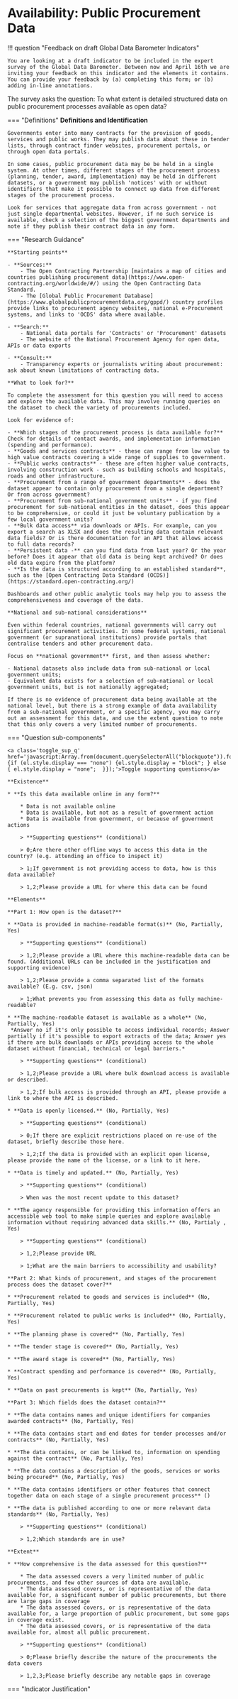 # Availability: Public Procurement Data


!!! question "Feedback on draft Global Data Barometer Indicators"


    You are looking at a draft indicator to be included in the expert survey of the Global Data Barometer. Between now and April 16th we are inviting your feedback on this indicator and the elements it contains. 
    You can provide your feedback by (a) completing this form; or (b) adding in-line annotations.
The survey asks the question: To what extent is detailed structured data on public procurement processes available as open data? 


    
=== "Definitions"
    **Definitions and Identification**
    
    Governments enter into many contracts for the provision of goods, services and public works. They may publish data about these in tender lists, through contract finder websites, procurement portals, or through open data portals. 
    
    In some cases, public procurement data may be be held in a single system. At other times, different stages of the procurement process (planning, tender, award, implementation) may be held in different datasets, or a government may publish 'notices' with or without identifiers that make it possible to connect up data from different stages of the procurement process. 
    
    Look for services that aggregate data from across government - not just single departmental websites. However, if no such service is available, check a selection of the biggest government departments and note if they publish their contract data in any form.
    
=== "Research Guidance"
    
    **Starting points**
    
    - **Sources:**
        - The Open Contracting Partnership [maintains a map of cities and countries publishing procurement data](https://www.open-contracting.org/worldwide/#/) using the Open Contracting Data Standard.
        - The [Global Public Procurement Database](https://www.globalpublicprocurementdata.org/gppd/) country profiles provide links to procurement agency websites, national e-Procurement systems, and links to 'OCDS' data where available.
    
    - **Search:**
        - National data portals for 'Contracts' or 'Procurement' datasets
        - The website of the National Procurement Agency for open data, APIs or data exports
    
    - **Consult:**
        - Transparency experts or journalists writing about procurement: ask about known limitations of contracting data.
    
    **What to look for?**
    
    To complete the assessment for this question you will need to access and explore the available data. This may involve running queries on the dataset to check the variety of procurements included. 
    
    Look for evidence of:
    
    - **Which stages of the procurement process is data available for?** Check for details of contact awards, and implementation information (spending and performance).
    - **Goods and services contracts** - these can range from low value to high value contracts covering a wide range of supplies to government.
    - **Public works contracts** - these are often higher value contracts, involving construction work - such as building schools and hospitals, roads and other infrastructure.
    - **Procurement from a range of government departments** - does the dataset appear to contain only procurement from a single department? Or from across government?
    - **Procurement from sub-national government units** - if you find procurement for sub-national entities in the dataset, does this appear to be comprehensive, or could it just be voluntary publication by a few local government units?
    - **Bulk data access** via downloads or APIs. For example, can you export a search as XLSX and does the resulting data contain relevant data fields? Or is there documentation for an API that allows access to full data records?
    - **Persistent data -** can you find data from last year? Or the year before? Does it appear that old data is being kept archived? Or does old data expire from the platform?
    - **Is the data is structured according to an established standard**, such as the [Open Contracting Data Standard (OCDS)](https://standard.open-contracting.org/)
    
    Dashboards and other public analytic tools may help you to assess the comprehensiveness and coverage of the data. 
    
    **National and sub-national considerations**
    
    Even within federal countries, national governments will carry out significant procurement activities. In some federal systems, national government (or supranational institutions) provide portals that centralise tenders and other procurement data. 
    
    Focus on **national government** first, and then assess whether:
    
    - National datasets also include data from sub-national or local government units;
    - Equivalent data exists for a selection of sub-national or local government units, but is not nationally aggregated;
    
    If there is no evidence of procurement data being available at the national level, but there is a strong example of data availability from a sub-national government, or a specific agency, you may carry out an assessment for this data, and use the extent question to note that this only covers a very limited number of procurements.

=== "Question sub-components"

    <a class='toggle_sup_q' href='javascript:Array.from(document.querySelectorAll("blockquote")).forEach(function(el) {if (el.style.display === "none") {el.style.display = "block"; } else { el.style.display = "none";  }});'>Toggle supporting questions</a>
    
    **Existence**
    
    * **Is this data available online in any form?**
    
        * Data is not available online
        * Data is available, but not as a result of government action
        * Data is available from government, or because of government actions
    
        > **Supporting questions** (conditional)
    
        > 0;Are there other offline ways to access this data in the country? (e.g. attending an office to inspect it)
    
        > 1;If government is not providing access to data, how is this data available? 
    
        > 1,2;Please provide a URL for where this data can be found
    
    **Elements**
    
    **Part 1: How open is the dataset?**
    
    * **Data is provided in machine-readable format(s)** (No, Partially, Yes)
    
        > **Supporting questions** (conditional)
    
        > 1,2;Please provide a URL where this machine-readable data can be found. (Additional URLs can be included in the justification and supporting evidence)
    
        > 1,2;Please provide a comma separated list of the formats available? (E.g. csv, json)
    
        > 1;What prevents you from assessing this data as fully machine-readable? 
    
    * **The machine-readable dataset is available as a whole** (No, Partially, Yes)
     *Answer no if it's only possible to access individual records; Answer partially if it's possible to export extracts of the data; Answer yes if there are bulk downloads or APIs providing access to the whole dataset without financial, technical or legal barriers.*
    
        > **Supporting questions** (conditional)
    
        > 1,2;Please provide a URL where bulk download access is available or described.
    
        > 1,2;If bulk access is provided through an API, please provide a link to where the API is described.
    
    * **Data is openly licensed.** (No, Partially, Yes)
    
        > **Supporting questions** (conditional)
    
        > 0;If there are explicit restrictions placed on re-use of the dataset, briefly describe those here.
    
        > 1,2;If the data is provided with an explicit open license, please provide the name of the license, or a link to it here.
    
    * **Data is timely and updated.** (No, Partially, Yes)
    
        > **Supporting questions** (conditional)
    
        > When was the most recent update to this dataset?
    
    * **The agency responsible for providing this information offers an accessible web tool to make simple queries and explore available information without requiring advanced data skills.** (No, Partialy , Yes)
    
        > **Supporting questions** (conditional)
    
        > 1,2;Please provide URL
    
        > 1;What are the main barriers to accessibility and usability?
    
    **Part 2: What kinds of procurement, and stages of the procurement process does the dataset cover?**
    
    * **Procurement related to goods and services is included** (No, Partially, Yes)
    
    * **Procurement related to public works is included** (No, Partially, Yes)
    
    * **The planning phase is covered** (No, Partially, Yes)
    
    * **The tender stage is covered** (No, Partially, Yes)
    
    * **The award stage is covered** (No, Partially, Yes)
    
    * **Contract spending and performance is covered** (No, Partially, Yes)
    
    * **Data on past procurements is kept** (No, Partially, Yes)
    
    **Part 3: Which fields does the dataset contain?**
    
    * **The data contains names and unique identifiers for companies awarded contracts** (No, Partially, Yes)
    
    * **The data contains start and end dates for tender processes and/or contracts** (No, Partially, Yes)
    
    * **The data contains, or can be linked to, information on spending against the contract** (No, Partially, Yes)
    
    * **The data contains a description of the goods, services or works being procured** (No, Partially, Yes)
    
    * **The data contains identifiers or other features that connect together data on each stage of a single procurement process** ()
    
    * **The data is published according to one or more relevant data standards** (No, Partially, Yes)
    
        > **Supporting questions** (conditional)
    
        > 1,2;Which standards are in use?
    
    **Extent**
    
    * **How comprehensive is the data assessed for this question?**
    
        * The data assessed covers a very limited number of public procurements, and few other sources of data are available. 
        * The data assessed covers, or is representative of the data available for, a significant number of public procurements, but there are large gaps in coverage
        * The data assessed covers, or is representative of the data available for, a large proportion of public procurement, but some gaps in coverage exist.
        * The data assessed covers, or is representative of the data available for, almost all public procurement.
    
        > **Supporting questions** (conditional)
    
        > 0;Please briefly describe the nature of the procurements the data covers
    
        > 1,2,3;Please briefly describe any notable gaps in coverage


=== "Indicator Justification"


     